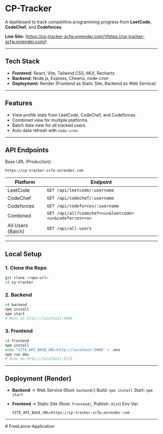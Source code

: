 
# CP-Tracker

A dashboard to track competitive programming progress from **LeetCode**, **CodeChef**, and **Codeforces**.

**Live Site:** [https://cp-tracker-zcfw.onrender.com/](https://cp-tracker-zcfw.onrender.com/)

---

## Tech Stack

* **Frontend:** React, Vite, Tailwind CSS, MUI, Recharts
* **Backend:** Node.js, Express, Cheerio, node-cron
* **Deployment:** Render (Frontend as Static Site, Backend as Web Service)

---

## Features

* View profile stats from LeetCode, CodeChef, and Codeforces.
* Combined view for multiple platforms.
* Batch data view for all tracked users.
* Auto data refresh with `node-cron`.

---

## API Endpoints

Base URL (Production):

```
https://cp-tracker-zcfw.onrender.com
```

| Platform          | Endpoint                                                |
| ----------------- | ------------------------------------------------------- |
| LeetCode          | `GET /api/leetcode/:username`                           |
| CodeChef          | `GET /api/codechef/:username`                           |
| Codeforces        | `GET /api/codeforces/:username`                         |
| Combined          | `GET /api/all?codechef=<u>&leetcode=<u>&codeforces=<u>` |
| All Users (Batch) | `GET /api/all-users`                                    |

---

## Local Setup

### 1. Clone the Repo

```bash
git clone <repo-url>
cd Cp-tracker
```

### 2. Backend

```bash
cd backend
npm install
npm start
# Runs on http://localhost:5000
```

### 3. Frontend

```bash
cd frontend
npm install
echo "VITE_API_BASE_URL=http://localhost:5000" > .env
npm run dev
# Runs on http://localhost:5173
```

---

## Deployment (Render)

* **Backend** → Web Service (Root: `backend/`)
  Build: `npm install`
  Start: `npm start`

* **Frontend** → Static Site (Root: `frontend/`, Publish: `dist`)
  Env Var:

  ```
  VITE_API_BASE_URL=https://cp-tracker-zcfw.onrender.com
  ```

---
#   F r e e L a n c e - A p p l i c a t i o n  
 
